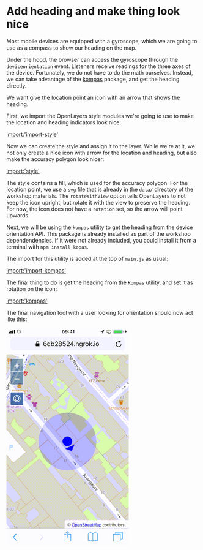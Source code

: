# Add heading and make thing look nice

Most mobile devices are equipped with a gyroscope, which we are going to use as a compass to show our heading on the map.

Under the hood, the browser can access the gyroscope through the `deviceorientation` event. Listeners receive readings for the three axes of the device. Fortunately, we do not have to do the math ourselves. Instead, we can take advantage of the [kompas](https://npmjs.com/package/kompas/) package, and get the heading directly.

We want give the location point an icon with an arrow that shows the heading.

First, we import the OpenLayers style modules we're going to use to make the location and heading indicators look nice:

[import:'import-style'](../../../src/en/examples/mobile/compass.js)

Now we can create the style and assign it to the layer. While we're at it, we not only create a nice icon with arrow for the location and heading, but also make the accuracy polygon look nicer:

[import:'style'](../../../src/en/examples/mobile/compass.js)

The style contains a fill, which is used for the accuracy polygon. For the location point, we use a `svg` file that is already in the `data/` directory of the workshop materials. The `rotateWithView` option tells OpenLayers to not keep the icon upright, but rotate it with the view to preserve the heading. For now, the icon does not have a `rotation` set, so the arrow will point upwards.

Next, we will be using the `kompas` utility to get the heading from the device orientation API. This package is already installed as part of the workshop dependendencies.  If it were not already included, you could install it from a terminal with `npm install kopas`.

The import for this utility is added at the top of `main.js` as usual:

[import:'import-kompas'](../../../src/en/examples/mobile/compass.js)

The final thing to do is get the heading from the `Kompas` utility, and set it as rotation on the icon:

[import:'kompas'](../../../src/en/examples/mobile/compass.js)

The final navigation tool with a user looking for orientation should now act like this:

![User looking around with the navigation tool](compass.gif)